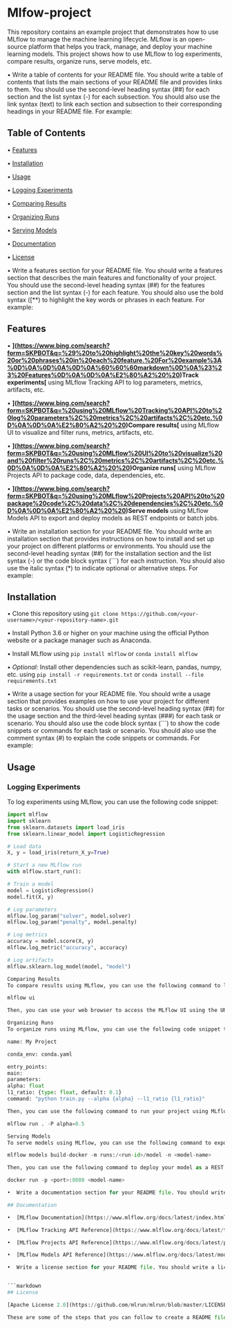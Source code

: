 # Mlfow-project


This repository contains an example project that demonstrates how to use MLflow to manage the machine learning lifecycle. MLflow is an open-source platform that helps you track, manage, and deploy your machine learning models. This project shows how to use MLflow to log experiments, compare results, organize runs, serve models, etc.

•  Write a table of contents for your README file. You should write a table of contents that lists the main sections of your README file and provides links to them. You should use the second-level heading syntax (##) for each section and the list syntax (-) for each subsection. You should also use the link syntax (text) to link each section and subsection to their corresponding headings in your README file. For example:

## Table of Contents

•  [Features](#features)

•  [Installation](#installation)

•  [Usage](#usage)

•  [Logging Experiments](#logging-experiments)

•  [Comparing Results](#comparing-results)

•  [Organizing Runs](#organizing-runs)

•  [Serving Models](#serving-models)

•  [Documentation](#documentation)

•  [License](#license)


•  Write a features section for your README file. You should write a features section that describes the main features and functionality of your project. You should use the second-level heading syntax (##) for the features section and the list syntax (-) for each feature. You should also use the bold syntax ([**) to highlight the key words or phrases in each feature. For example:

## Features

•  **](https://www.bing.com/search?form=SKPBOT&q=%29%20to%20highlight%20the%20key%20words%20or%20phrases%20in%20each%20feature.%20For%20example%3A%0D%0A%0D%0A%0D%0A%60%60%60markdown%0D%0A%23%23%20Features%0D%0A%0D%0A%E2%80%A2%20%20)Track experiments[** using MLflow Tracking API to log parameters, metrics, artifacts, etc.

•  **](https://www.bing.com/search?form=SKPBOT&q=%20using%20MLflow%20Tracking%20API%20to%20log%20parameters%2C%20metrics%2C%20artifacts%2C%20etc.%0D%0A%0D%0A%E2%80%A2%20%20)Compare results[** using MLflow UI to visualize and filter runs, metrics, artifacts, etc.

•  **](https://www.bing.com/search?form=SKPBOT&q=%20using%20MLflow%20UI%20to%20visualize%20and%20filter%20runs%2C%20metrics%2C%20artifacts%2C%20etc.%0D%0A%0D%0A%E2%80%A2%20%20)Organize runs[** using MLflow Projects API to package code, data, dependencies, etc.

•  **](https://www.bing.com/search?form=SKPBOT&q=%20using%20MLflow%20Projects%20API%20to%20package%20code%2C%20data%2C%20dependencies%2C%20etc.%0D%0A%0D%0A%E2%80%A2%20%20)Serve models** using MLflow Models API to export and deploy models as REST endpoints or batch jobs.


•  Write an installation section for your README file. You should write an installation section that provides instructions on how to install and set up your project on different platforms or environments. You should use the second-level heading syntax (##) for the installation section and the list syntax (-) or the code block syntax (```) for each instruction. You should also use the italic syntax (*) to indicate optional or alternative steps. For example:

## Installation

•  Clone this repository using `git clone https://github.com/<your-username>/<your-repository-name>.git`

•  Install Python 3.6 or higher on your machine using the official Python website or a package manager such as Anaconda.

•  Install MLflow using `pip install mlflow` or `conda install mlflow`

•  *Optional:* Install other dependencies such as scikit-learn, pandas, numpy, etc. using `pip install -r requirements.txt` or `conda install --file requirements.txt`


•  Write a usage section for your README file. You should write a usage section that provides examples on how to use your project for different tasks or scenarios. You should use the second-level heading syntax (##) for the usage section and the third-level heading syntax (###) for each task or scenario. You should also use the code block syntax (```) to show the code snippets or commands for each task or scenario. You should also use the comment syntax (#) to explain the code snippets or commands. For example:

## Usage

### Logging Experiments

To log experiments using MLflow, you can use the following code snippet:

```python
import mlflow
import sklearn
from sklearn.datasets import load_iris
from sklearn.linear_model import LogisticRegression

# Load data
X, y = load_iris(return_X_y=True)

# Start a new MLflow run
with mlflow.start_run():

# Train a model
model = LogisticRegression()
model.fit(X, y)

# Log parameters
mlflow.log_param("solver", model.solver)
mlflow.log_param("penalty", model.penalty)

# Log metrics
accuracy = model.score(X, y)
mlflow.log_metric("accuracy", accuracy)

# Log artifacts
mlflow.sklearn.log_model(model, "model")

Comparing Results
To compare results using MLflow, you can use the following command to launch the MLflow UI:

mlflow ui

Then, you can use your web browser to access the MLflow UI using the URL http://localhost:5000. You can then see a list of runs and their parameters, metrics, artifacts, etc. You can also use various filters and charts to compare and visualize the results.

Organizing Runs
To organize runs using MLflow, you can use the following code snippet to create a MLproject file:

name: My Project

conda_env: conda.yaml

entry_points:
main:
parameters:
alpha: float
l1_ratio: {type: float, default: 0.1}
command: "python train.py --alpha {alpha} --l1_ratio {l1_ratio}"

Then, you can use the following command to run your project using MLflow:

mlflow run . -P alpha=0.5

Serving Models
To serve models using MLflow, you can use the following command to export your model as a MLmodel file:

mlflow models build-docker -m runs:/<run-id>/model -n <model-name>

Then, you can use the following command to deploy your model as a REST endpoint using Docker:

docker run -p <port>:8080 <model-name>

•  Write a documentation section for your README file. You should write a documentation section that provides links to more detailed and comprehensive documentation for your project. You should use the second-level heading syntax (##) for the documentation section and the list syntax (-) for each link. You should also use the link syntax (text) to link each text to its corresponding URL. For example:

## Documentation

•  [MLflow Documentation](https://www.mlflow.org/docs/latest/index.html)

•  [MLflow Tracking API Reference](https://www.mlflow.org/docs/latest/tracking.html)

•  [MLflow Projects API Reference](https://www.mlflow.org/docs/latest/projects.html)

•  [MLflow Models API Reference](https://www.mlflow.org/docs/latest/models.html)

•  Write a license section for your README file. You should write a license section that indicates the license that your project is released under. You should use the second-level heading syntax (##) for the license section and the normal text syntax for the license name. You should also use the link syntax ([text](URL)) to link the license name to its corresponding URL. For example:


```markdown
## License

[Apache License 2.0](https://github.com/mlrun/mlrun/blob/master/LICENSE.txt)

These are some of the steps that you can follow to create a README file for a repository about using MLflow in
